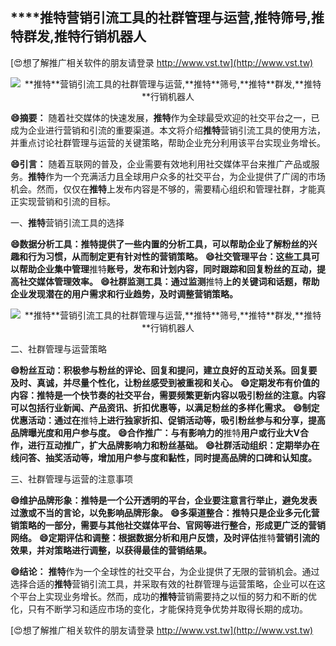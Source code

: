 ## ****推特**营销引流工具的社群管理与运营,**推特**筛号,**推特**群发,**推特**行销机器人**

[😍想了解推广相关软件的朋友请登录 http://www.vst.tw](http://www.vst.tw)

 <center><img src="https://vst.tw/MP4/tuiguang/png/8.png" alt="**推特**营销引流工具的社群管理与运营,**推特**筛号,**推特**群发,**推特**行销机器人"></center>

**😄摘要：**
随着社交媒体的快速发展，**推特**作为全球最受欢迎的社交平台之一，已成为企业进行营销和引流的重要渠道。本文将介绍**推特**营销引流工具的使用方法，并重点讨论社群管理与运营的关键策略，帮助企业充分利用该平台实现业务增长。

**😄引言：**
随着互联网的普及，企业需要有效地利用社交媒体平台来推广产品或服务。**推特**作为一个充满活力且全球用户众多的社交平台，为企业提供了广阔的市场机会。然而，仅仅在**推特**上发布内容是不够的，需要精心组织和管理社群，才能真正实现营销和引流的目标。

一、**推特**营销引流工具的选择

**😄数据分析工具：**推特**提供了一些内置的分析工具，可以帮助企业了解粉丝的兴趣和行为习惯，从而制定更有针对性的营销策略。**
**😄社交管理平台：这些工具可以帮助企业集中管理**推特**账号，发布和计划内容，同时跟踪和回复粉丝的互动，提高社交媒体管理效率。**
**😄社群监测工具：通过监测**推特**上的关键词和话题，帮助企业发现潜在的用户需求和行业趋势，及时调整营销策略。**

 <center><img src="https://vst.tw/MP4/tuiguang/png/6.png" alt="**推特**营销引流工具的社群管理与运营,**推特**筛号,**推特**群发,**推特**行销机器人"></center>

二、社群管理与运营策略

**😄粉丝互动：积极参与粉丝的评论、回复和提问，建立良好的互动关系。回复要及时、真诚，并尽量个性化，让粉丝感受到被重视和关心。**
**😄定期发布有价值的内容：**推特**是一个快节奏的社交平台，需要频繁更新内容以吸引粉丝的注意。内容可以包括行业新闻、产品资讯、折扣优惠等，以满足粉丝的多样化需求。**
**😄制定优惠活动：通过在**推特**上进行独家折扣、促销活动等，吸引粉丝参与和分享，提高品牌曝光度和用户参与度。**
**😄合作推广：与有影响力的**推特**用户或行业大V合作，进行互动推广，扩大品牌影响力和粉丝基础。**
**😄社群活动组织：定期举办在线问答、抽奖活动等，增加用户参与度和黏性，同时提高品牌的口碑和认知度。**

三、社群管理与运营的注意事项

**😄维护品牌形象：**推特**是一个公开透明的平台，企业要注意言行举止，避免发表过激或不当的言论，以免影响品牌形象。**
**😄多渠道整合：**推特**只是企业多元化营销策略的一部分，需要与其他社交媒体平台、官网等进行整合，形成更广泛的营销网络。**
**😄定期评估和调整：根据数据分析和用户反馈，及时评估**推特**营销引流的效果，并对策略进行调整，以获得最佳的营销结果。**

**😄结论：**
**推特**作为一个全球性的社交平台，为企业提供了无限的营销机会。通过选择合适的**推特**营销引流工具，并采取有效的社群管理与运营策略，企业可以在这个平台上实现业务增长。然而，成功的**推特**营销需要持之以恒的努力和不断的优化，只有不断学习和适应市场的变化，才能保持竞争优势并取得长期的成功。

[😍想了解推广相关软件的朋友请登录 http://www.vst.tw](http://www.vst.tw)



